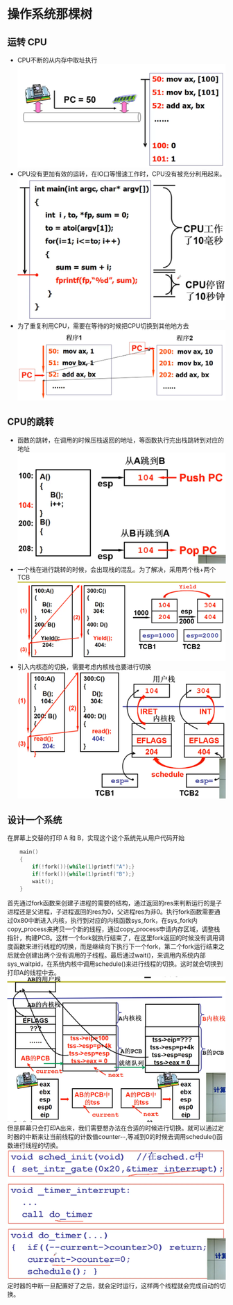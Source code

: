 # 操作系统那棵树

## 运转 CPU
* CPU不断的从内存中取址执行
![](images/2021-07-07-22-57-20.png)
* CPU没有更加有效的运转，在IO口等慢速工作时，CPU没有被充分利用起来。
![](images/2021-07-07-22-58-35.png)
* 为了重复利用CPU，需要在等待的时候把CPU切换到其他地方去
![](images/2021-07-07-22-59-56.png)

## CPU的跳转
* 函数的跳转，在调用的时候压栈返回的地址，等函数执行完出栈跳转到对应的地址
![](images/2021-07-07-23-01-45.png)
* 一个栈在进行跳转的时候，会出现栈的混乱。为了解决，采用两个栈+两个TCB
![](images/2021-07-07-23-05-07.png)
* 引入内核态的切换，需要考虑内核栈也要进行切换
![](images/2021-07-07-23-06-08.png)

## 设计一个系统
在屏幕上交替的打印 A 和 B，实现这个这个系统先从用户代码开始
``` C
    main()
    {
        if(!fork()){while(1)printf("A");}
        if(!fork()){while(1)printf("B");}
        wait();
    }
```
首先通过fork函数来创建子进程的需要的结构，通过返回的res来判断运行的是子进程还是父进程，子进程返回的res为0，父进程res为非0。执行fork函数需要通过0x80中断进入内核，执行到对应的内核函数sys_fork，在sys_fork内copy_process来拷贝一个新的线程，通过copy_process申请内存区域，调整栈指针，构建PCB。这样一个fork就执行结束了，在这里fork返回的时候没有调用调度函数来进行线程的切换，而是继续向下执行下一个fork，第二个fork运行结束之后就会创建出两个没有调用的子线程。最后通过wait()，来调用内系统内部sys_waitpid，在系统内核中调用schedule()来进行线程的切换。这时就会切换到打印A的线程中去。
![](images/2021-07-07-23-48-47.png)
但是屏幕只会打印A出来，我们需要想办法在合适的时候进行切换。就可以通过定时器的中断来让当前线程的计数值counter--,等减到0的时候去调用schedule()函数进行线程的切换。
![](images/2021-07-07-23-51-03.png)
定时器的中断一旦配置好了之后，就会定时运行，这样两个线程就会完成自动的切换。